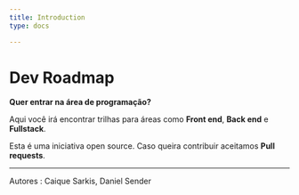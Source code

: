 ```yaml
---
title: Introduction
type: docs

---
```


# Dev Roadmap

**Quer entrar na área de programação?** 

Aqui você irá encontrar trilhas para áreas como **Front end**, **Back end** e **Fullstack**. 

Esta é uma iniciativa open source. Caso queira contribuir aceitamos **Pull requests**.

---
Autores : Caique Sarkis, Daniel Sender

